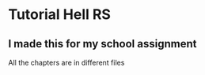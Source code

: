 # Tutorial Hell RS

## I made this for my school assignment
All the chapters are in different files

